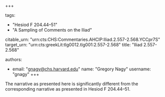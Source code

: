 +++

tags:
- "Hesiod F 204.44–51"
- "A Sampling of Comments on the Iliad"

citable_urn: "urn:cts:CHS:Commentaries.AHCIP:Iliad.2.557-2.568.YCCpr7S"
target_urn: "urn:cts:greekLit:tlg0012.tlg001:2.557-2.568"
title: "Iliad 2.557-2.568"

authors:
- email: "gnagy@chs.harvard.edu"
  name: "Gregory Nagy"
  username: "gnagy"
+++

<p>The narrative as presented here is significantly different from the corresponding narrative as presented in Hesiod F 204.44–51.  </p>